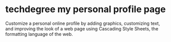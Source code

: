 # techdegree my personal profile page
 Customize a personal online profile by adding graphics, customizing text, and improving the look of a web page using Cascading Style Sheets, the formatting language of the web.
